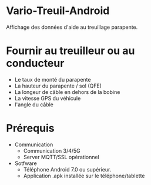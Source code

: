 # Vario-Treuil-Android
Affichage des données d'aide au treuillage parapente.

Fournir au treuilleur ou au conducteur
=====================================
- Le taux de monté du parapente
- La hauteur du parapente / sol (QFE)
- La longeur de câble en dehors de la bobine
- La vitesse GPS du véhicule
- l'angle du câble


Prérequis
=========
  - Communication 
    - Communication 3/4/5G
    - Server MQTT/SSL opérationnel
  - Sotfware
    - Téléphone Android 7.0 ou supérieur.
    - Application .apk installée sur le téléphone/tablette 
